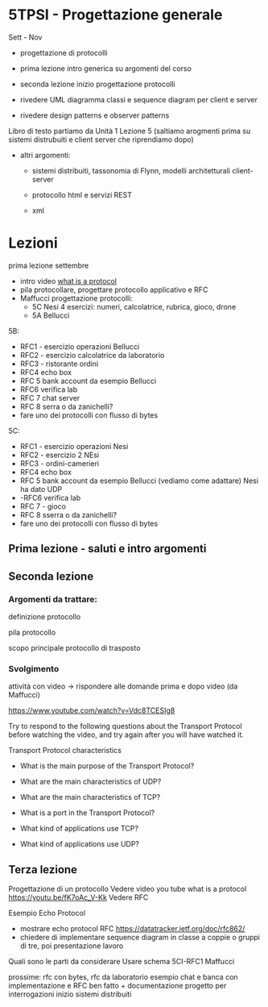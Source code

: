 # 5TPSI - Progettazione generale

Sett - Nov

* progettazione di protocolli

* prima lezione intro generica su argomenti del corso

* seconda lezione inizio progettazione protocolli 

* rivedere UML diagramma classi e sequence diagram per client e server

* rivedere design patterns e observer patterns

Libro di testo partiamo da Unità 1 Lezione 5 (saltiamo arogmenti prima su sistemi distrubuiti e client server che riprendiamo dopo)

* altri argomenti:

    * sistemi distribuiti, tassonomia di Flynn, modelli architetturali client-server

    * protocollo html e servizi REST

    * xml

# Lezioni

prima lezione settembre 
- intro video [what is a protocol](https://www.youtube.com/watch?v=fK7oAc_V-Kk)
- pila protocollare, progettare protocollo applicativo e RFC
- Maffucci progettazione protocolli:
    - 5C Nesi 4 esercizi: numeri, calcolatrice, rubrica, gioco, drone
    - 5A Bellucci


5B:
- RFC1 - esercizio operazioni Bellucci
- RFC2 - esercizio calcolatrice da laboratorio
- RFC3 - ristorante ordini
- RFC4 echo box
- RFC 5 bank account da esempio Bellucci
- RFC6 verifica lab
- RFC 7 chat server
- RFC 8 serra o da zanichelli?
- fare uno dei protocolli con flusso di bytes

5C:
- RFC1 - esercizio operazioni Nesi
- RFC2 - esercizio 2 NEsi
- RFC3 - ordini-camerieri
- RFC4 echo box
- RFC 5 bank account da esempio Bellucci (vediamo come adattare) Nesi ha dato UDP
- -RFC6 verifica lab
- RFC 7 - gioco
- RFC 8 sserra o da zanichelli?
- fare uno dei protocolli con flusso di bytes

## Prima lezione - saluti e intro argomenti

## Seconda lezione

### Argomenti da trattare:

definizione protocollo

pila protocollo

scopo principale protocollo di trasposto

### Svolgimento

attività con video → rispondere alle domande prima e dopo video (da Maffucci)

https://www.youtube.com/watch?v=Vdc8TCESIg8

Try to respond to the following questions about the Transport Protocol before watching the video, and try again after you will have watched it.

Transport Protocol characteristics

* What is the main purpose of the Transport Protocol?

* What are the main characteristics of UDP?

* What are the main characteristics of TCP?

* What is a port in the Transport Protocol?

* What kind of applications use TCP?

* What kind of applications use UDP?

## Terza lezione
Progettazione di un protocollo
Vedere video you tube what is a protocol https://youtu.be/fK7oAc_V-Kk
Vedere RFC

Esempio Echo Protocol
- mostrare echo protocol RFC https://datatracker.ietf.org/doc/rfc862/ 
- chiedere di implementare sequence diagram in classe a coppie o gruppi di tre, poi presentazione lavoro

Quali sono le parti da considerare
Usare schema 5CI-RFC1 Maffucci


prossime: rfc con bytes, rfc da laboratorio esempio chat e banca con implementazione e RFC ben fatto + documentazione progetto per interrogazioni
inizio sistemi distribuiti


